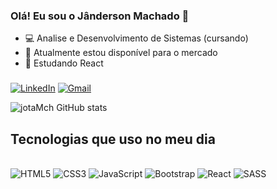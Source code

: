 ### Olá! Eu sou o Jânderson Machado 👋
- 💻 Analise e Desenvolvimento de Sistemas (cursando)
- 🔭 Atualmente estou disponível para o mercado
- 🌱 Estudando React
###
[![LinkedIn](https://img.shields.io/badge/LinkedIn-0077B5?style=for-the-badge&logo=linkedin&logoColor=white)](www.linkedin.com/in/antonio-jânderson-082b54259) 
[![Gmail](https://img.shields.io/badge/Gmail-D14836?style=for-the-badge&logo=gmail&logoColor=white)](mailto:jandersonmachado090@gmail.com) 

![jotaMch GitHub stats](https://github-readme-stats.vercel.app/api?username=jotaMch&show_icons=true&theme=merko)


## Tecnologias que uso no meu dia
<div style="display: inline-block"><br/>
          <img aling="center" src="https://img.shields.io/badge/HTML5-E34F26?style=for-the-badge&logo=html5&logoColor=white" alt="HTML5"/>                    
          <img aling="center" src="https://img.shields.io/badge/CSS3-1572B6?style=for-the-badge&logo=css3&logoColor=white" alt="CSS3"/>          
          <img aling="center" src="https://img.shields.io/badge/JavaScript-F7DF1E?style=for-the-badge&logo=javascript&logoColor=black" alt="JavaScript"/>          
          <img aling="center" src="https://img.shields.io/badge/Bootstrap-563D7C?style=for-the-badge&logo=bootstrap&logoColor=white" alt="Bootstrap"/>          
          <img aling="center" src="https://img.shields.io/badge/React-20232A?style=for-the-badge&logo=react&logoColor=61DAFB" alt="React"/>
          <img aling="center" src="https://img.shields.io/badge/Sass-CC6699?style=for-the-badge&logo=sass&logoColor=white" alt="SASS"/>
</div>

